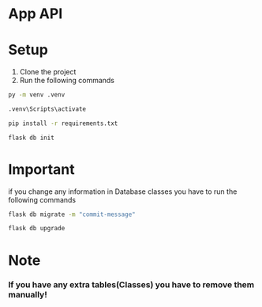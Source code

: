# App API


# Setup
1. Clone the project
2. Run the following commands
```sh
py -m venv .venv
```
```sh
.venv\Scripts\activate
```
```sh
pip install -r requirements.txt
```
```sh
flask db init
```

# Important
if you change any information in Database classes you have to run the following commands

```sh
flask db migrate -m "commit-message"
```
```sh
flask db upgrade
```
# Note
<h3>If you have any extra tables(Classes) you have to remove them manually!</h3>